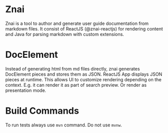 # Znai

Znai is a tool to author and generate user guide documentation from markdown files.
It consist of ReactJS (@znai-reactjs) for rendering content and Java for parsing markdown with custom
extensions.

# DocElement

Instead of generating html from md files directly, znai generates DocElement pieces and stores them as JSON. ReactJS App displays 
JSON pieces at runtime. This allows UI to customize rendering depending on the context. E.g. it can render it as part of search preview. Or
render as presentation mode.

# Build Commands

To run tests always use `mvn` command. Do not use `mvnw`.
